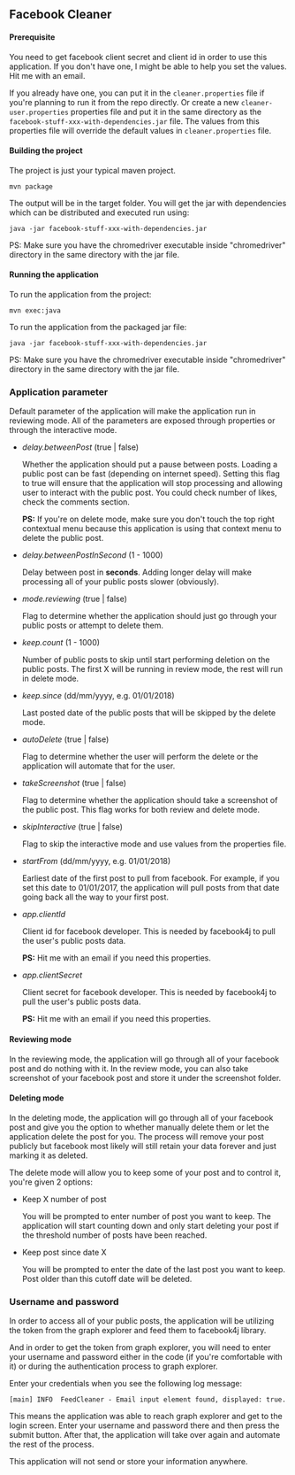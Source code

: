 ## Facebook Cleaner

#### Prerequisite
You need to get facebook client secret and client id in order to use this
application. If you don't have one, I might be able to help you set the values.
Hit me with an email.
 
If you already have one, you can put it in the `cleaner.properties` file if
you're planning to run it from the repo directly. Or create a new
`cleaner-user.properties` properties file and put it in the same directory as
the `facebook-stuff-xxx-with-dependencies.jar` file. The values from this
properties file will override the default values in `cleaner.properties` file. 

#### Building the project
The project is just your typical maven project.

```mvn package```

The output will be in the target folder. You will get the jar with
dependencies which can be distributed and executed run using:

```java -jar facebook-stuff-xxx-with-dependencies.jar```

PS: Make sure you have the chromedriver executable inside "chromedriver"
directory in the same directory with the jar file. 

#### Running the application
To run the application from the project:

```mvn exec:java```

To run the application from the packaged jar file:

```java -jar facebook-stuff-xxx-with-dependencies.jar```

PS: Make sure you have the chromedriver executable inside "chromedriver"
directory in the same directory with the jar file.

### Application parameter

Default parameter of the application will make the application run in
reviewing mode. All of the parameters are exposed through properties or
through the interactive mode.

* _delay.betweenPost_ (true | false)

  Whether the application should put a pause between posts. Loading a public
  post can be fast (depending on internet speed). Setting this flag to true
  will ensure that the application will stop processing and allowing user to
  interact with the public post. You could check number of likes, check the
  comments section.
  
  **PS:** If you're on delete mode, make sure you don't touch the top right
  contextual menu because this application is using that context menu to delete
  the public post. 
   
* _delay.betweenPostInSecond_ (1 - 1000)

  Delay between post in **seconds**. Adding longer delay will make processing
  all of your public posts slower (obviously). 
  
* _mode.reviewing_ (true | false)
  
  Flag to determine whether the application should just go through your public
  posts or attempt to delete them.

* _keep.count_ (1 - 1000)

  Number of public posts to skip until start performing deletion on the public
  posts. The first X will be running in review mode, the rest will run in delete
  mode.

* _keep.since_ (dd/mm/yyyy, e.g. 01/01/2018)

  Last posted date of the public posts that will be skipped by the delete mode.

* _autoDelete_ (true | false)

  Flag to determine whether the user will perform the delete or the application
  will automate that for the user.

* _takeScreenshot_ (true | false)

  Flag to determine whether the application should take a screenshot of the
  public post. This flag works for both review and delete mode.

* _skipInteractive_ (true | false)

  Flag to skip the interactive mode and use values from the properties file.
  
* _startFrom_ (dd/mm/yyyy, e.g. 01/01/2018)

  Earliest date of the first post to pull from facebook. For example, if you
  set this date to 01/01/2017, the application will pull posts from that date
  going back all the way to your first post. 

* _app.clientId_
  
  Client id for facebook developer. This is needed by facebook4j to pull the
  user's public posts data.
  
  **PS:** Hit me with an email if you need this properties.
  
* _app.clientSecret_
  
  Client secret for facebook developer. This is needed by facebook4j to pull the
  user's public posts data.
  
  **PS:** Hit me with an email if you need this properties.

#### Reviewing mode

In the reviewing mode, the application will go through all of your facebook
post and do nothing with it. In the review mode, you can also take screenshot
of your facebook post and store it under the screenshot folder.

#### Deleting mode

In the deleting mode, the application will go through all of your facebook
post and give you the option to whether manually delete them or let the 
application delete the post for you. The process will remove your post
publicly but facebook most likely will still retain your data forever and
just marking it as deleted.


The delete mode will allow you to keep some of your post and to control it,
you're given 2 options:

* Keep X number of post

  You will be prompted to enter number of post you want to keep. The
  application will start counting down and only start deleting your post if
  the threshold number of posts have been reached.
  
* Keep post since date X

  You will be prompted to enter the date of the last post you want to keep.
  Post older than this cutoff date will be deleted.


### Username and password
In order to access all of your public posts, the application will be
utilizing the token from the graph explorer and feed them to facebook4j
library.

And in order to get the token from graph explorer, you will need to enter your
username and password either in the code (if you're comfortable with it) or
during the authentication process to graph explorer.

Enter your credentials when you see the following log message:

```[main] INFO  FeedCleaner - Email input element found, displayed: true.```

This means the application was able to reach graph explorer and get to the
login screen. Enter your username and password there and then press the
submit button. After that, the application will take over again and automate
the rest of the process.

This application will not send or store your information anywhere.
